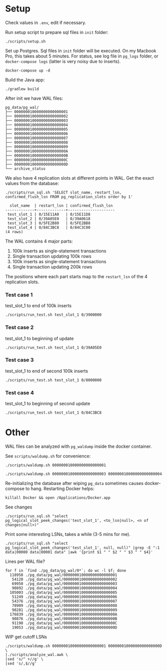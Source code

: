 # Setup
Check values in `.env`, edit if necessary.

Run setup script to prepare sql files in `init` folder:
```shell
./scripts/setup.sh
```

Set up Postgres. Sql files in `init` folder will be executed. On my Macbook Pro, this takes about 5 minutes. For status, see log file in `pg_logs` folder, or `docker-compose logs` (latter is very noisy due to inserts).
```shell
docker-compose up -d
```

Build the Java app:
```shell
./gradlew build
```

After init we have WAL files:
```
pg_data/pg_wal/
├── 000000010000000000000001
├── 000000010000000000000002
├── 000000010000000000000003
├── 000000010000000000000004
├── 000000010000000000000005
├── 000000010000000000000006
├── 000000010000000000000007
├── 000000010000000000000008
├── 000000010000000000000009
├── 00000001000000000000000A
├── 00000001000000000000000B
├── 00000001000000000000000C
├── 00000001000000000000000D
└── archive_status
```

We also have 4 replication slots at different points in WAL. Get the exact values from the database:
```shell
./scripts/run_sql.sh 'SELECT slot_name, restart_lsn, confirmed_flush_lsn FROM pg_replication_slots order by 1'

  slot_name  | restart_lsn | confirmed_flush_lsn 
-------------+-------------+---------------------
 test_slot_1 | 0/15E11A0   | 0/15E11D8
 test_slot_2 | 0/39A05E0   | 0/39A0618
 test_slot_3 | 0/5FE2B80   | 0/5FE2BB8
 test_slot_4 | 0/84C3BC8   | 0/84C3C00
(4 rows)
```

The WAL contains 4 major parts:
1. 100k inserts as single-statement transactions
2. Single transaction updating 100k rows
3. 100k inserts as single-statement transactions
4. Single transaction updating 200k rows

The positions where each part starts map to the `restart_lsn` of the 4 replication slots.

### Test case 1
test_slot_1 to end of 100k inserts
```shell
./scripts/run_test.sh test_slot_1 0/3900000
```
### Test case 2
test_slot_1 to beginning of update
```shell
./scripts/run_test.sh test_slot_1 0/39A05E0
```
### Test case 3
test_slot_1 to end of second 100k inserts
```shell
./scripts/run_test.sh test_slot_1 0/8000000
```
### Test case 4
test_slot_1 to beginning of second update
```shell
./scripts/run_test.sh test_slot_1 0/84C3BC8
```

# Other
WAL files can be analyzed with `pg_waldump` inside the docker container.

See `scripts/waldump.sh` for convenience:
```shell
./scripts/waldump.sh 000000010000000000000001
```
```shell
./scripts/waldump.sh 000000010000000000000003 000000010000000000000004
```

Re-initializing the database after wiping `pg_data` sometimes causes docker-compose to hang.
Restarting Docker helps:
```
killall Docker && open /Applications/Docker.app
```

See changes
```shell
./scripts/run_sql.sh "select pg_logical_slot_peek_changes('test_slot_1', <to_lsn|null>, <n of changes|null>)"
```

Print some interesting LSNs, takes a while (3-5 mins for me).
```shell
./scripts/run_sql.sh "select pg_logical_slot_peek_changes('test_slot_1', null, null)" |grep -E ":1 data|00000 data|00001 data" |awk '{print $1 " " $2 " " $3 " " $4}'
```

Lines per WAL file?
```shell
for f in `find ./pg_data/pg_wal/0*`; do wc -l $f; done
  118958 ./pg_data/pg_wal/000000010000000000000001
   54120 ./pg_data/pg_wal/000000010000000000000002
   69950 ./pg_data/pg_wal/000000010000000000000003
   90892 ./pg_data/pg_wal/000000010000000000000004
  105003 ./pg_data/pg_wal/000000010000000000000005
   51249 ./pg_data/pg_wal/000000010000000000000006
   54376 ./pg_data/pg_wal/000000010000000000000007
   78909 ./pg_data/pg_wal/000000010000000000000008
   98281 ./pg_data/pg_wal/000000010000000000000009
  176839 ./pg_data/pg_wal/00000001000000000000000A
   90876 ./pg_data/pg_wal/00000001000000000000000B
   91198 ./pg_data/pg_wal/00000001000000000000000C
   19053 ./pg_data/pg_wal/00000001000000000000000D
```

WIP get cutoff LSNs
```
./scripts/waldump.sh 000000010000000000000001 00000001000000000000000D \
|./scripts/analyze_wal.awk \
|sed 's/^ +//g' \
|sed 's/,$//g'
```